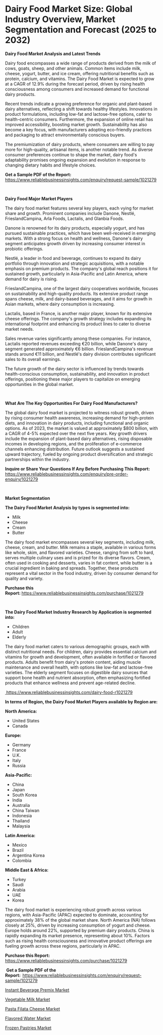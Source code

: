 <p><h1>Dairy Food Market Size: Global Industry Overview, Market Segmentation and Forecast (2025 to 2032)</h1></p><p><strong>Dairy Food Market Analysis and Latest Trends</strong></p>
<p><p>Dairy food encompasses a wide range of products derived from the milk of cows, goats, sheep, and other animals. Common items include milk, cheese, yogurt, butter, and ice cream, offering nutritional benefits such as protein, calcium, and vitamins. The Dairy Food Market is expected to grow at a CAGR of 12.9% during the forecast period, driven by rising health consciousness among consumers and increased demand for functional dairy products. </p><p>Recent trends indicate a growing preference for organic and plant-based dairy alternatives, reflecting a shift towards healthy lifestyles. Innovations in product formulations, including low-fat and lactose-free options, cater to health-centric consumers. Furthermore, the expansion of online retail has improved accessibility, boosting market growth. Sustainability has also become a key focus, with manufacturers adopting eco-friendly practices and packaging to attract environmentally conscious buyers.</p><p>The premiumization of dairy products, where consumers are willing to pay more for high-quality, artisanal items, is another notable trend. As diverse consumer preferences continue to shape the market, dairy food's adaptability promises ongoing expansion and evolution in response to changing dietary habits and lifestyle choices.</p></p>
<p><strong>Get a Sample PDF of the Report:&nbsp;</strong> <a href="https://www.reliablebusinessinsights.com/enquiry/request-sample/1021279?utm_campaign=1091&utm_medium=2&utm_source=Github&utm_content=ia&utm_term=14022025&utm_id=dairy-food">https://www.reliablebusinessinsights.com/enquiry/request-sample/1021279</a></p>
<p>&nbsp;</p>
<p><strong>Dairy Food Major Market Players</strong></p>
<p><p>The dairy food market features several key players, each vying for market share and growth. Prominent companies include Danone, Nestlé, FrieslandCampina, Arla Foods, Lactalis, and Glanbia Foods.</p><p>Danone is renowned for its dairy products, especially yogurt, and has pursued sustainable practices, which have been well-received in emerging markets. With a strong focus on health and wellness, Danone's dairy segment anticipates growth driven by increasing consumer interest in probiotic offerings. </p><p>Nestlé, a leader in food and beverage, continues to expand its dairy portfolio through innovation and strategic acquisitions, with a notable emphasis on premium products. The company's global reach positions it for sustained growth, particularly in Asia-Pacific and Latin America, where demand for dairy is rising.</p><p>FrieslandCampina, one of the largest dairy cooperatives worldwide, focuses on sustainability and high-quality products. Its extensive product range spans cheese, milk, and dairy-based beverages, and it aims for growth in Asian markets, where dairy consumption is increasing.</p><p>Lactalis, based in France, is another major player, known for its extensive cheese offerings. The company's growth strategy includes expanding its international footprint and enhancing its product lines to cater to diverse market needs.</p><p>Sales revenue varies significantly among these companies. For instance, Lactalis reported revenues exceeding €20 billion, while Danone's dairy segment generated approximately €6 billion. FrieslandCampina's revenue stands around €11 billion, and Nestlé's dairy division contributes significant sales to its overall earnings.</p><p>The future growth of the dairy sector is influenced by trends towards health-conscious consumption, sustainability, and innovation in product offerings, positioning these major players to capitalize on emerging opportunities in the global market.</p></p>
<p>&nbsp;</p>
<p><strong>What Are The Key Opportunities For Dairy Food Manufacturers?</strong></p>
<p><p>The global dairy food market is projected to witness robust growth, driven by rising consumer health awareness, increasing demand for high-protein diets, and innovation in dairy products, including functional and organic options. As of 2023, the market is valued at approximately $800 billion, with a CAGR of 4-5% expected over the next five years. Key growth drivers include the expansion of plant-based dairy alternatives, rising disposable incomes in developing regions, and the proliferation of e-commerce channels enhancing distribution. Future outlook suggests a sustained upward trajectory, fueled by ongoing product diversification and strategic partnerships within the industry.</p></p>
<p><strong>Inquire or Share Your Questions If Any Before Purchasing This Report:</strong> <a href="https://www.reliablebusinessinsights.com/enquiry/pre-order-enquiry/1021279?utm_campaign=1091&utm_medium=2&utm_source=Github&utm_content=ia&utm_term=14022025&utm_id=dairy-food">https://www.reliablebusinessinsights.com/enquiry/pre-order-enquiry/1021279</a></p>
<p>&nbsp;</p>
<p><strong>Market Segmentation</strong></p>
<p><strong>The Dairy Food Market Analysis by types is segmented into:</strong></p>
<p><ul><li>Milk</li><li>Cheese</li><li>Cream</li><li>Butter</li></ul></p>
<p><p>The dairy food market encompasses several key segments, including milk, cheese, cream, and butter. Milk remains a staple, available in various forms like whole, skim, and flavored varieties. Cheese, ranging from soft to hard, serves multiple culinary uses and is prized for its diverse flavors. Cream, often used in cooking and desserts, varies in fat content, while butter is a crucial ingredient in baking and spreads. Together, these products represent a vital sector in the food industry, driven by consumer demand for quality and variety.</p></p>
<p><strong>Purchase this Report:&nbsp;</strong><a href="https://www.reliablebusinessinsights.com/purchase/1021279?utm_campaign=1091&utm_medium=2&utm_source=Github&utm_content=ia&utm_term=14022025&utm_id=dairy-food">https://www.reliablebusinessinsights.com/purchase/1021279</a></p>
<p>&nbsp;</p>
<p><strong>The Dairy Food Market Industry Research by Application is segmented into:</strong></p>
<p><ul><li>Children</li><li>Adult</li><li>Elderly</li></ul></p>
<p><p>The dairy food market caters to various demographic groups, each with distinct nutritional needs. For children, dairy provides essential calcium and vitamins for growth and development, often available in fortified or flavored products. Adults benefit from dairy's protein content, aiding muscle maintenance and overall health, with options like low-fat and lactose-free varieties. The elderly segment focuses on digestible dairy sources that support bone health and nutrient absorption, often emphasizing fortified products that enhance wellness and prevent age-related decline.</p></p>
<p><a href="https://www.reliablebusinessinsights.com/dairy-food-r1021279?utm_campaign=1091&utm_medium=2&utm_source=Github&utm_content=ia&utm_term=14022025&utm_id=dairy-food">&nbsp;https://www.reliablebusinessinsights.com/dairy-food-r1021279</a></p>
<p><strong>In terms of Region, the Dairy Food Market Players available by Region are:</strong></p>
<p>
    <p> <strong> North America: </strong>
        <ul>
            <li>United States</li>
            <li>Canada</li>
        </ul>
        </p> 
    <p> <strong> Europe: </strong>
        <ul>
            <li>Germany</li>
            <li>France</li>
            <li>U.K.</li>
            <li>Italy</li>
            <li>Russia</li>
        </ul>
        </p> 
    <p> <strong> Asia-Pacific: </strong>
        <ul>
            <li>China</li>
            <li>Japan</li>
            <li>South Korea</li>
            <li>India</li>
            <li>Australia</li>
            <li>China Taiwan</li>
            <li>Indonesia</li>
            <li>Thailand</li>
            <li>Malaysia</li>
        </ul>
        </p> 
    <p> <strong> Latin America: </strong>
        <ul>
            <li>Mexico</li>
            <li>Brazil</li>
            <li>Argentina Korea</li>
            <li>Colombia</li>
        </ul>
        </p> 
    <p> <strong> Middle East & Africa: </strong>
        <ul>
            <li>Turkey</li>
            <li>Saudi</li>
            <li>Arabia</li>
            <li>UAE</li>
            <li>Korea</li>
        </ul>
    </p>
    </p>
<p><p>The dairy food market is experiencing robust growth across various regions, with Asia-Pacific (APAC) expected to dominate, accounting for approximately 38% of the global market share. North America (NA) follows closely at 25%, driven by increasing consumption of yogurt and cheese. Europe holds around 22%, supported by premium dairy products. China is rapidly expanding its market presence, representing about 10%. Factors such as rising health consciousness and innovative product offerings are fueling growth across these regions, particularly in APAC.</p></p>
<p><strong>Purchase this Report: </strong><a href="https://www.reliablebusinessinsights.com/purchase/1021279?utm_campaign=1091&utm_medium=2&utm_source=Github&utm_content=ia&utm_term=14022025&utm_id=dairy-food">https://www.reliablebusinessinsights.com/purchase/1021279</a></p>
<p>&nbsp;<strong>Get a Sample PDF of the Report:&nbsp;&nbsp;</strong><a href="https://www.reliablebusinessinsights.com/enquiry/request-sample/1021279?utm_campaign=1091&utm_medium=2&utm_source=Github&utm_content=ia&utm_term=14022025&utm_id=dairy-food">https://www.reliablebusinessinsights.com/enquiry/request-sample/1021279</a></p>
<p><strong></strong></p>
<p><p><a href="https://github.com/hneefdelwyn/Market-Research-Report-List-1/blob/main/instant-beverage-premix-market.md?utm_campaign=1091&utm_medium=2&utm_source=Github&utm_content=ia&utm_term=14022025&utm_id=dairy-food">Instant Beverage Premix Market</a></p><p><a href="https://github.com/lestymbango/Market-Research-Report-List-1/blob/main/vegetable-milk-market.md?utm_campaign=1091&utm_medium=2&utm_source=Github&utm_content=ia&utm_term=14022025&utm_id=dairy-food">Vegetable Milk Market</a></p><p><a href="https://github.com/muhjanaidu/Market-Research-Report-List-1/blob/main/pasta-filata-cheese-market.md?utm_campaign=1091&utm_medium=2&utm_source=Github&utm_content=ia&utm_term=14022025&utm_id=dairy-food">Pasta Filata Cheese Market</a></p><p><a href="https://github.com/felishtimoti/Market-Research-Report-List-1/blob/main/flavored-water-market.md?utm_campaign=1091&utm_medium=2&utm_source=Github&utm_content=ia&utm_term=14022025&utm_id=dairy-food">Flavored Water Market</a></p><p><a href="https://github.com/briandahm87/Market-Research-Report-List-1/blob/main/frozen-pastries-market.md?utm_campaign=1091&utm_medium=2&utm_source=Github&utm_content=ia&utm_term=14022025&utm_id=dairy-food">Frozen Pastries Market</a></p></p>